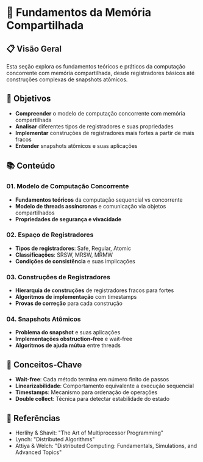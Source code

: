 # 🔗 Fundamentos da Memória Compartilhada

## 📋 Visão Geral

Esta seção explora os fundamentos teóricos e práticos da computação concorrente com memória compartilhada, desde registradores básicos até construções complexas de snapshots atômicos.

## 🎯 Objetivos

- **Compreender** o modelo de computação concorrente com memória compartilhada
- **Analisar** diferentes tipos de registradores e suas propriedades
- **Implementar** construções de registradores mais fortes a partir de mais fracos
- **Entender** snapshots atômicos e suas aplicações

## 📚 Conteúdo

### 01. Modelo de Computação Concorrente
- **Fundamentos teóricos** da computação sequencial vs concorrente
- **Modelo de threads assíncronas** e comunicação via objetos compartilhados
- **Propriedades de segurança e vivacidade**

### 02. Espaço de Registradores
- **Tipos de registradores**: Safe, Regular, Atomic
- **Classificações**: SRSW, MRSW, MRMW
- **Condições de consistência** e suas implicações

### 03. Construções de Registradores
- **Hierarquia de construções** de registradores fracos para fortes
- **Algoritmos de implementação** com timestamps
- **Provas de correção** para cada construção

### 04. Snapshots Atômicos
- **Problema do snapshot** e suas aplicações
- **Implementações obstruction-free** e wait-free
- **Algoritmos de ajuda mútua** entre threads

## 🔧 Conceitos-Chave

- **Wait-free**: Cada método termina em número finito de passos
- **Linearizabilidade**: Comportamento equivalente a execução sequencial
- **Timestamps**: Mecanismo para ordenação de operações
- **Double collect**: Técnica para detectar estabilidade do estado

## 📖 Referências

- Herlihy & Shavit: "The Art of Multiprocessor Programming"
- Lynch: "Distributed Algorithms"
- Attiya & Welch: "Distributed Computing: Fundamentals, Simulations, and Advanced Topics" 